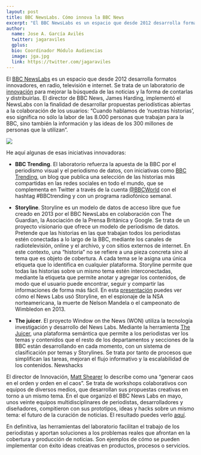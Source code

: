 ```yaml
---
layout: post
title: BBC NewsLabs. Cómo innova la BBC News
excerpt: "El BBC NewsLabs es un espacio que desde 2012 desarrolla formatos innovadores, en radio, televisión e internet. Se trata de un laboratorio de para mejorar la búsqueda de las noticias y la forma de contarlas y distribuirlas."
author:
  name: Jose A. García Avilés
  twitter: jagaraviles
  gplus:  
  bio: Coordinador Módulo Audiencias
  image: jga.jpg
  link: https://twitter.com/jagaraviles
---
```

El [BBC NewsLabs](http://www.bbc.co.uk/partnersandsuppliers/connectedstudio/newslabs/home.html) es un espacio que desde 2012 desarrolla formatos innovadores, en radio, televisión e internet. Se trata de un laboratorio de [innovación](http://mip.umh.es/blog/2014/05/22/radiografia-innovacion) para mejorar la búsqueda de las noticias y la forma de contarlas y distribuirlas. El director de BBC News, James Harding, implementó el NewsLabs con la finalidad de desarrollar propuestas periodísticas abiertas a la colaboración de los usuarios: “Cuando hablamos de ‘nuestras historias’, eso significa no sólo la labor de las 8.000 personas que trabajan para la BBC, sino también la información y las ideas de los 300 millones de personas que la utilizan”. 

![](http://ichef.bbci.co.uk/corporate/images/width/live/p0/1c/j2/p01cj2v5.jpg/608)

He aquí algunas de esas iniciativas innovadoras:

- **BBC Trending**. El laboratorio refuerza la apuesta de la BBC por el periodismo visual y el periodismo de datos, con iniciativas como [BBC Trending](http://www.bbc.com/news/blogs/trending/), un blog que publica una selección de las historias más compartidas en las redes sociales en todo el mundo, que se complementa en Twitter a través de la cuenta [@BBCWorld](http://twitter.com/BBCWorld) con el hashtag #BBCtrending y con un programa radiofónico semanal.

- **Storyline**. Storyline es un modelo de datos de acceso libre que fue creado en 2013 por el BBC NewsLabs  en colaboración con The Guardian, la Asociación de la Prensa Británica y Google. Se trata de un proyecto visionario que ofrece un modelo de periodismo de datos. Pretende que las historias en las que trabajan todos los periodistas estén conectadas a lo largo de la BBC, mediante los canales de radiotelevisión, online y el archivo, y con sitios externos de internet. En este contexto, una “historia” no se refiere a una pieza concreta sino al tema que es objeto de cobertura. A cada tema se le asigna una única etiqueta que lo identifica en cualquier plataforma. Storyline permite que todas las historias sobre un mismo tema estén interconectadas, mediante la etiqueta que permite anotar y agregar los contenidos, de modo que el usuario puede encontrar, seguir y compartir las informaciones de forma más fácil. En esta [presentación](http://www.slideshare.net/BBCnewslabs/news-labs-newsarchivedatamodel01#btnPrevious ) puedes ver cómo el News Labs usó Storyline, en el espionaje de la NSA norteamericana, la muerte de Nelson Mandela o el campeonato de Wimbledon en 2013. 

- **The juicer**. El proyecto Window on the News (WON) utiliza la tecnología investigación y desarrollo del News Labs. Mediante la herramienta [The Juicer](http://www.bbc.co.uk/partnersandsuppliers/connectedstudio/newslabs/projects/juicer.html), una plataforma semántica que permite a los periodistas ver los temas y contenidos que el resto de los departamentos y secciones de la BBC están desarrollando en cada momento, con un sistema de clasificación por temas y Storylines. Se trata por tanto de procesos que simplifican las tareas, mejoran el flujo informativo y la escalabilidad de los contenidos.
Newshacks

El director de Innovación, [Matt Shearer](http://twitter.com/completedespair) lo describe como una “generar caos en el orden y orden en el caos”. Se trata de workshops colaborativos con equipos de diversos medios, que desarrollan sus propuestas creativas en torno a un mismo tema. En el que organizó el BBC News Labs en mayo, unos veinte equipos multidisciplinares de periodistas, desarrolladores y diseñadores, compitieron con sus prototipos, ideas y hacks sobre un mismo tema: el futuro de la curación de noticias. El resultado puedes verlo [aquí](http://www.bbc.co.uk/blogs/internet/posts/newsHACK-II-the-results-are-in).

En definitiva, las herramientas del laboratorio facilitan el trabajo de los periodistas y aportan soluciones a los problemas reales que afrontan en la cobertura y producción de noticias. Son ejemplos de cómo se pueden implementar con éxito ideas creativas en productos, procesos o servicios.

